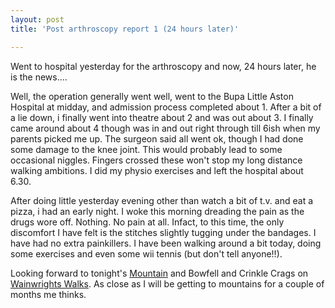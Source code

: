 ```yaml
---
layout: post
title: 'Post arthroscopy report 1 (24 hours later)'

---
```


Went to hospital yesterday for the arthroscopy and now, 24 hours later, he is the news....

Well, the operation generally went well, went to the Bupa Little Aston Hospital at midday, and admission process completed about 1. After a bit of a lie down, i finally went into theatre about 2 and was out about 3. I finally came around about 4 though was in and out right through till 6ish when my parents picked me up. The surgeon said all went ok, though I had done some damage to the knee joint. This would probably lead to some occasional niggles. Fingers crossed these won't stop my long distance walking ambitions. I did my physio exercises and left the hospital about 6.30.

After doing little yesterday evening other than watch a bit of t.v. and eat a pizza, i had an early night. I woke this morning dreading the pain as the drugs wore off. Nothing. No pain at all. Infact, to this time, the only discomfort I have felt is the stitches slightly tugging under the bandages. I have had no extra painkillers. I have been walking around a bit today, doing some exercises and even some wii tennis (but don't tell anyone!!).

Looking forward to tonight's <a href="http://www.bbc.co.uk/mountain/">Mountain</a> and Bowfell and Crinkle Crags on <a href="http://www.bbc.co.uk/bbcfour/listings/programme.shtml?day=today&amp;service_id=4544&amp;filename=20070812/20070812_2200_4544_24797_30">Wainwrights Walks</a>. As close as I will be getting to mountains for a couple of months me thinks.
